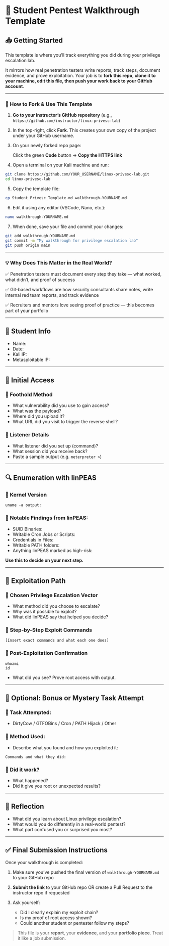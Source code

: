 # 🧪 Student Pentest Walkthrough Template

## 📥 Getting Started

This template is where you’ll track everything you did during your privilege escalation lab.

It mirrors how real penetration testers write reports, track steps, document evidence, and prove exploitation. Your job is to **fork this repo, clone it to your machine, edit this file, then push your work back to your GitHub account**.

---

### 🔹 How to Fork & Use This Template

1. **Go to your instructor’s GitHub repository** (e.g., `https://github.com/instructor/linux-privesc-lab`)

2. In the top-right, click **Fork**. This creates your own copy of the project under your GitHub username.

3. On your newly forked repo page:

   Click the green **Code** button → **Copy the HTTPS link**

4. Open a terminal on your Kali machine and run:

```bash
git clone https://github.com/YOUR_USERNAME/linux-privesc-lab.git
cd linux-privesc-lab
```

5. Copy the template file:

```bash
cp Student_Privesc_Template.md walkthrough-YOURNAME.md
```

6. Edit it using any editor (VSCode, Nano, etc.):

```bash
nano walkthrough-YOURNAME.md
```

7. When done, save your file and commit your changes:

```bash
git add walkthrough-YOURNAME.md
git commit -m "My walkthrough for privilege escalation lab"
git push origin main
```

---

### 💡 Why Does This Matter in the Real World?

✅ Penetration testers must document every step they take — what worked, what didn’t, and proof of success

✅ Git-based workflows are how security consultants share notes, write internal red team reports, and track evidence

✅ Recruiters and mentors love seeing proof of practice — this becomes part of your portfolio

---

## 👤 Student Info

- Name:
- Date:
- Kali IP:
- Metasploitable IP:

---

## 🧭 Initial Access

### 🔹 Foothold Method

- What vulnerability did you use to gain access?
- What was the payload?
- Where did you upload it?
- What URL did you visit to trigger the reverse shell?

### 🔹 Listener Details

- What listener did you set up (command)?
- What session did you receive back?
- Paste a sample output (e.g. `meterpreter >`)

---

## 🔍 Enumeration with linPEAS

### 🔹 Kernel Version

```
uname -a output:
```

### 🔹 Notable Findings from linPEAS:

- SUID Binaries:
- Writable Cron Jobs or Scripts:
- Credentials in Files:
- Writable PATH folders:
- Anything linPEAS marked as high-risk:

**Use this to decide on your next step.**

---

## 🚩 Exploitation Path

### 🔹 Chosen Privilege Escalation Vector

- What method did you choose to escalate?
- Why was it possible to exploit?
- What did linPEAS say that helped you decide?

### 🔹 Step-by-Step Exploit Commands

```
[Insert exact commands and what each one does]
```

### 🔹 Post-Exploitation Confirmation

```
whoami
id
```

- What did you see? Prove root access with output.

---

## 💾 Optional: Bonus or Mystery Task Attempt

### 🔹 Task Attempted:

- DirtyCow / GTFOBins / Cron / PATH Hijack / Other

### 🔹 Method Used:

- Describe what you found and how you exploited it:

```
Commands and what they did:
```

### 🔹 Did it work?

- What happened?
- Did it give you root or unexpected results?

---

## 🧠 Reflection

- What did you learn about Linux privilege escalation?
- What would you do differently in a real-world pentest?
- What part confused you or surprised you most?

---

## ✅ Final Submission Instructions

Once your walkthrough is completed:

1. Make sure you’ve pushed the final version of `walkthrough-YOURNAME.md` to your GitHub repo

2. **Submit the link** to your GitHub repo OR create a Pull Request to the instructor repo if requested

3. Ask yourself:

   - Did I clearly explain my exploit chain?
   - Is my proof of root access shown?
   - Could another student or pentester follow my steps?

> This file is your **report**, your **evidence**, and your **portfolio piece**. Treat it like a job submission.

